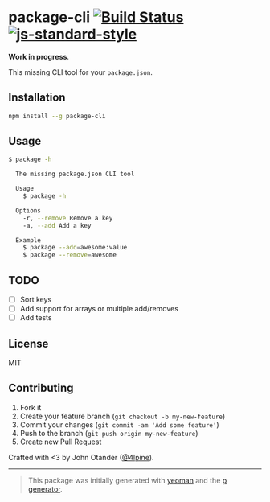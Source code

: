 # package-cli [![Build Status](https://secure.travis-ci.org/package-css/package-cli.png?branch=master)](https://travis-ci.org/package-css/package-cli) [![js-standard-style](https://img.shields.io/badge/code%20style-standard-brightgreen.svg?style=flat)](https://github.com/feross/standard)

__Work in progress__.

This missing CLI tool for your `package.json`.

## Installation

```bash
npm install --g package-cli
```

## Usage

```sh
$ package -h

  The missing package.json CLI tool

  Usage
    $ package -h

  Options
    -r, --remove Remove a key
    -a, --add Add a key

  Example
    $ package --add=awesome:value
    $ package --remove=awesome
```

## TODO

- [ ] Sort keys
- [ ] Add support for arrays or multiple add/removes
- [ ] Add tests

## License

MIT

## Contributing

1. Fork it
2. Create your feature branch (`git checkout -b my-new-feature`)
3. Commit your changes (`git commit -am 'Add some feature'`)
4. Push to the branch (`git push origin my-new-feature`)
5. Create new Pull Request

Crafted with <3 by John Otander ([@4lpine](https://twitter.com/4lpine)).

***

> This package was initially generated with [yeoman](http://yeoman.io) and the [p generator](https://github.com/johnotander/generator-p.git).
